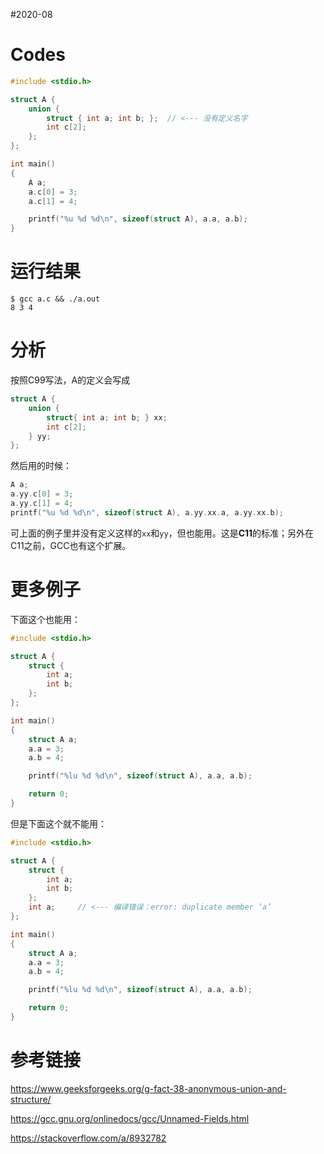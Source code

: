 #2020-08

# Codes

``` C
#include <stdio.h>

struct A {
    union {
        struct { int a; int b; };  // <--- 没有定义名字
        int c[2];
    };
};

int main()
{
    A a;
    a.c[0] = 3;
    a.c[1] = 4;

    printf("%u %d %d\n", sizeof(struct A), a.a, a.b);
}
```

# 运行结果
```
$ gcc a.c && ./a.out
8 3 4
```

# 分析 
按照C99写法，A的定义会写成
``` C
struct A {
    union {
        struct{ int a; int b; } xx;
        int c[2];
    } yy;
};
```

然后用的时候：
``` C
A a;
a.yy.c[0] = 3;
a.yy.c[1] = 4;
printf("%u %d %d\n", sizeof(struct A), a.yy.xx.a, a.yy.xx.b);
```

可上面的例子里并没有定义这样的`xx`和`yy`，但也能用。这是**C11**的标准；另外在C11之前，GCC也有这个扩展。

# 更多例子
下面这个也能用：
``` C
#include <stdio.h>

struct A {
    struct {
        int a;
        int b;
    };
};

int main()
{
    struct A a;
    a.a = 3;
    a.b = 4;

    printf("%lu %d %d\n", sizeof(struct A), a.a, a.b);

    return 0;
}
```

但是下面这个就不能用：
``` C
#include <stdio.h>

struct A {
    struct {
        int a;
        int b;
    };
	int a;     // <--- 编译错误：error: duplicate member ‘a’
};

int main()
{
    struct A a;
    a.a = 3;
    a.b = 4;

    printf("%lu %d %d\n", sizeof(struct A), a.a, a.b);

    return 0;
}
```

# 参考链接
https://www.geeksforgeeks.org/g-fact-38-anonymous-union-and-structure/

https://gcc.gnu.org/onlinedocs/gcc/Unnamed-Fields.html

https://stackoverflow.com/a/8932782